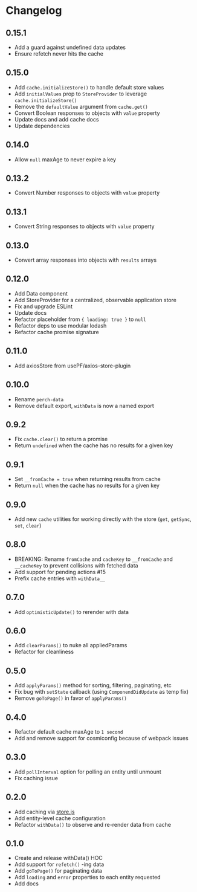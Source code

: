 # Changelog

## 0.15.1

- Add a guard against undefined data updates
- Ensure refetch never hits the cache

## 0.15.0

- Add `cache.initializeStore()` to handle default store values
- Add `initialValues` prop to `StoreProvider` to leverage `cache.initializeStore()`
- Remove the `defaultValue` argument from `cache.get()`
- Convert Boolean responses to objects with `value` property
- Update docs and add cache docs
- Update dependencies

## 0.14.0

- Allow `null` maxAge to never expire a key

## 0.13.2

- Convert Number responses to objects with `value` property

## 0.13.1

- Convert String responses to objects with `value` property

## 0.13.0

- Convert array responses into objects with `results` arrays

## 0.12.0

- Add Data component
- Add StoreProvider for a centralized, observable application store
- Fix and upgrade ESLint
- Update docs
- Refactor placeholder from `{ loading: true }` to `null`
- Refactor deps to use modular lodash
- Refactor cache promise signature

## 0.11.0

- Add axiosStore from usePF/axios-store-plugin

## 0.10.0

- Rename `perch-data`
- Remove default export, `withData` is now a named export

## 0.9.2

- Fix `cache.clear()` to return a promise
- Return `undefined` when the cache has no results for a given key

## 0.9.1

- Set `__fromCache = true` when returning results from cache
- Return `null` when the cache has no results for a given key

## 0.9.0

- Add new `cache` utilities for working directly with the store (`get`, `getSync`, `set`, `clear`)

## 0.8.0

- BREAKING: Rename `fromCache` and `cacheKey` to `__fromCache` and `__cacheKey` to prevent collisions with fetched data
- Add support for pending actions #15
- Prefix cache entries with `withData__`

## 0.7.0

- Add `optimisticUpdate()` to rerender with data

## 0.6.0

- Add `clearParams()` to nuke all appliedParams
- Refactor for cleanliness

## 0.5.0

- Add `applyParams()` method for sorting, filtering, paginating, etc
- Fix bug with `setState` callback (using `ComponendDidUpdate` as temp fix)
- Remove `goToPage()` in favor of `applyParams()`

## 0.4.0

- Refactor default cache maxAge to `1 second`
- Add and remove support for cosmiconfig because of webpack issues

## 0.3.0

- Add `pollInterval` option for polling an entity until unmount
- Fix caching issue

## 0.2.0

- Add caching via [store.js](https://github.com/marcuswestin/store.js/)
- Add entity-level cache configuration
- Refactor `withData()` to observe and re-render data from cache

## 0.1.0

- Create and release withData() HOC
- Add support for `refetch()` -ing data
- Add `goToPage()` for paginating data
- Add `loading` and `error` properties to each entity requested
- Add docs